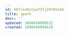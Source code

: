 ```yaml
---
id: kbfixv6vsjwf3tj24fm5ikm
title: spark
desc: ''
updated: 1698450000522
created: 1698449994418
---
```

